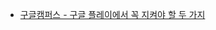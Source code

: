 * [구글캠퍼스 - 구글 플레이에서 꼭 지켜야 할 두 가지](2016-11-16-google-campus-two-things-you-must-keep-in-google-play)
